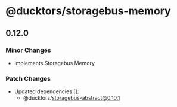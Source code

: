 # @ducktors/storagebus-memory

## 0.12.0

### Minor Changes

- Implements Storagebus Memory

### Patch Changes

- Updated dependencies []:
  - @ducktors/storagebus-abstract@0.10.1
